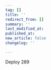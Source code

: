 ```yaml
---
tag: []
title: ''
redirect_from: []
summary: ''
last_modified_at: 
published_at: 
new_article: false
changelog: ''

---
```

Deploy 289